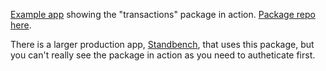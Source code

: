 [Example app](http://transactions.meteor.com/) showing the "transactions" package in action. [Package repo here](https://github.com/JackAdams/meteor-transactions).

There is a larger production app, [Standbench](http://www.standbench.com/), that uses this package, but you can't really see the package in action as you need to autheticate first.